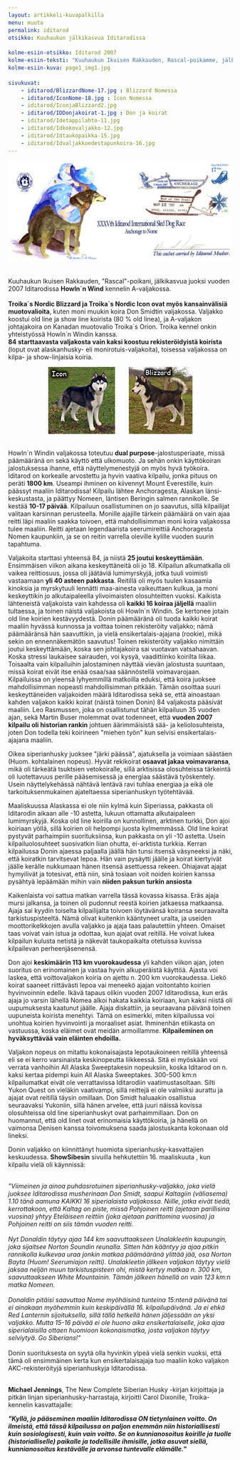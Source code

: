 ```yaml
---
layout: artikkeli-kuvapalkilla
menu: muuta
permalink: iditarod
otsikko: Kuuhaukun jälkikasvua Iditarodissa

kolme-esiin-otsikko: Iditarod 2007
kolme-esiin-teksti: "Kuuhaukun Ikuisen Rakkauden, Rascal-poikamme, jälkikasvua juoksi Iditarodissa Howln´n Wind kennelin A-valjakossa."
kolme-esiin-kuva: page1_img1.jpg

sivukuvat:
    - iditarod/BlizzardNome-17.jpg : Blizzard Nomessa
    - iditarod/IconNome-18.jpg : Icon Nomessa
    - iditarod/IconjaBlizzard2.jpg
    - iditarod/IDDonjakoirat-1.jpg : Don ja koirat
    - iditarod/Idetappilahto-11.jpg
    - iditarod/Idkokovaljakko-12.jpg
    - iditarod/Idtaukopaikka-15.jpg
    - iditarod/Idvaljakkoedestapunkoira-16.jpg
---
```

<center>
<img src="images/iditarod/anchoragetonome.jpg"/>
</center><br>

Kuuhaukun Ikuisen Rakkauden, "Rascal"-poikani, jälkikasvua juoksi vuoden 2007 
Iditarodissa **Howln´n Wind** kennelin A-valjakossa.<br>
<br>
**Troika´s Nordic Blizzard ja Troika´s Nordic Icon ovat myös kansainvälisiä 
muotovalioita**, kuten moni muukin koira Don Smidtin valjakossa. Valjakko koostui 
old line ja show line koirista (80 % old linea), ja A-valjakon johtajakoira on 
Kanadan muotovalio Troika´s Orion. Troika kennel onkin yhteistyössä Howln´n 
Windin kanssa. <br>
**84 starttaavasta valjakosta vain kaksi koostuu rekisteröidyistä koirista** (loput 
ovat alaskanhusky- eli monirotuis-valjakoita), toisessa valjakossa on kilpa- ja 
show-linjaisia koiria.<br>

<center>
<img src="images/iditarod/icon.jpg"/>&nbsp;&nbsp;&nbsp;&nbsp;&nbsp;&nbsp;&nbsp;&nbsp;<img 
src="images/iditarod/blizzard.jpg"/><br><br>
</center>

Howln´n Windin valjakossa toteutuu **dual purpose**-jalostusperiaate, missä 
päämääränä on sekä käyttö että ulkomuoto. Ja sehän onkin käyttökoiran 
jalostuksessa ihanne, että näyttelymenestyjä on myös hyvä työkoira. Iditarod on 
korkealle arvostettu ja hyvin vaativa kilpailu, jonka pituus on peräti **1800 km**. 
Useampi ihminen on kiivennyt Mount Everestille, kuin päässyt maaliin 
Iditarodissa! Kilpailu lähtee Anchoragesta, Alaskan länsi- keskustasta, ja 
päättyy Nomeen, läntisen Beringin salmen rannikolle. Se kestää **10-17 päivää**. 
Kilpailuun osallistuminen on jo saavutus, sillä kilpailijat valitaan karsinnan 
perusteella. Monille ajajille tärkein päämäärä on vain ajaa reitti läpi maaliin 
saakka toivoen, että mahdollisimman moni koira valjakossa tulee maaliin. Reitti 
ajetaan legendaarista seerumireittiä Anchoragesta Nomen kaupunkiin, ja se on 
reitin varrella oleville kylille vuoden suurin tapahtuma.<br>

Valjakoita starttasi yhteensä 84, ja niistä **25 joutui keskeyttämään**. Ensimmäisen 
viikon aikana keskeyttäneitä oli jo 18. Kilpailun alkumatkalla oli vaikea 
reittiosuus, jossa oli jäätäviä lumimyrskyjä, jotka tuuli voimisti vastaamaan 
**yli 40 asteen pakkasta**. Reitillä oli myös tuulen kasaamia kinoksia ja 
myrskytuuli lennätti maa-ainesta vaikeuttaen kulkua, ja moni keskeyttikin jo 
alkutaipaleella ylivoimaisten olosuhteitten vuoksi. Kaikista lähteneistä 
valjakoista vain kahdessa oli **kaikki 16 koiraa jäljellä** maaliin tultaessa, ja 
toinen näistä valjakoista oli Howln`n Windin. Se kertonee jotain old line 
koirien kestävyydestä. Donin päämääränä oli tuoda kaikki koirat maaliin hyvässä 
kunnossa ja voittaa toinen rekisteröity valjakko; nämä päämääränsä hän 
saavuttikin, ja vielä ensikertalais-ajajana (rookie), mikä sekin on 
ennennäkemätön saavutus! Toinen rekisteröity valjakko nimittäin joutui 
keskeyttämään, koska sen johtajakoira sai vuotavan vatsahaavan. Koska stressi 
laukaisee sairauden, voi kysyä, vaadittiinko koirilta liikaa. Toisaalta vain 
kilpailuihin jalostaminen näyttää vievän jalostusta suuntaan, missä koirat eivät 
itse enää osaa/saa säännöstellä voimavarojaan. Kilpailuissa on yleensä 
lyhyemmillä matkoilla eduksi, että koira juoksee mahdollisimman nopeasti 
mahdollisimman pitkään. Tämän osoittaa suuri keskeyttäneiden valjakoiden määrä 
Iditarodissa sekä se, että ainoastaan kahden valjakon kaikki koirat (näistä 
toinen Donin) 84 valjakosta pääsivät maaliin. Leo Rasmussen, joka on 
osallistunut tähän kilpailuun 35 vuoden ajan, sekä Martin Buser molemmat ovat 
todenneet, että **vuoden 2007 kilpailu oli historian rankin** johtuen äärimmäisistä 
sää- ja keliolosuhteista, joten Don todella teki koirineen "miehen työn" kun 
selvisi ensikertalais-ajajana maaliin.<br>

Oikea siperianhusky juoksee "järki päässä", ajatuksella ja voimiaan säästäen (Huom. 
kohtalainen nopeus). Hyvät rekikoirat **osaavat jakaa voimavaransa**, mikä oli 
tärkeätä tsuktsien vetokoiralle, sillä arktisissa olosuhteissa tärkeintä oli 
luotettavuus perille pääsemisessä ja energiaa säästävä työskentely. Usein 
näyttelykehässä nähtävä lentävä ravi tuhlaa energiaa ja eikä ole 
tarkoituksenmukainen ajateltaessa siperianhuskyn työtehtävää.<br>

Maaliskuussa Alaskassa ei ole niin kylmä kuin Siperiassa, pakkasta oli 
Iditarodin aikaan alle -10 astetta, lukuun ottamatta alkutaipaleen lumimyrskyjä. 
Koska old line koirilla on kunnollinen, arktinen turkki, Don ajoi koiriaan 
yöllä, sillä koirien oli helpompi juosta kylmemmässä. Old line koirat pystyvät 
parhaimpiin suorituksiinsa, kun pakkasta on yli
-10 astetta. Usein kilpailuolosuhteet suosivatkin liian ohutta, ei-arktista 
turkkia. Kerran kilpailussa Donin ajaessa paljaalla jäällä hän tunsi itsensä 
väsyneeksi ja näki, että koiratkin tarvitsevat lepoa. Hän vain pysäytti jäälle 
ja koirat kiertyivät jäälle kerälle nukkumaan hänen itsensä asettuessa rekeen. 
Ohiajavat ajajat hymyilivät ja totesivat, että niin, sinä tosiaan voit noiden 
koirien kanssa pysähtyä lepäämään mihin vain **niiden paksun turkin ansiosta**

Kaikenlaista voi sattua matkan varrella tässä kovassa kisassa. Eräs ajaja mursi 
jalkansa, ja toinen oli pudonnut reestä koirien jatkaessa matkaansa. Ajaja sai 
kyydin toiselta kilpailijalta toivoen löytävänsä koiransa seuraavalta 
tarkistuspisteeltä. Nämä olivat kuitenkin kääntyneet uralta, ja useiden 
moottorikelkkojen avulla valjakko ja ajaja taas palautettiin yhteen. Omaiset 
taas voivat vain istua ja odottaa, kun ajajat ovat reitillä. He voivat lukea 
kilpailun kulusta netistä ja näkevät taukopaikalta otetuissa kuvissa kilpailevan 
perheenjäsenensä.<br>

Don ajoi **keskimäärin 113 km vuorokaudessa** yli kahden viikon ajan, joten suoritus 
on erinomainen ja vastaa hyvin alkuperäistä käyttöä. Ajasta voi laskea, että 
voittovaljakon koiria on ajettu n. 200 km vuorokaudessa. Liekö koirat saaneet 
riittävästi lepoa vai meneekö ajajan voitontahto koirien hyvinvoinnin edelle. 
Ikävä tapaus olikin vuoden 2007 Iditarodissa, kun eräs ajaja jo varsin lähellä 
Nomea alkoi hakata kaikkia koiriaan, kun kaksi niistä oli uupumuksesta kaatunut 
jäälle. Ajaja diskattiin, ja seuraavana päivänä toinen uupuneista koirista 
menehtyi. Tämä on esimerkki, miten kilpailussa voi unohtua koirien hyvinvointi 
ja moraaliset asiat. Ihminenhän etiikasta on vastuussa, koska eläimet ovat 
meidän armoillamme. **Kilpaileminen on hyväksyttävää vain eläinten ehdoilla.**

Valjakon nopeus on mitattu kokonaisajasta lepotaukoineen reitillä yhteensä eli 
se ei kerro varsinaista keskinopeutta liikkeessä. Sitä ei myöskään voi verrata 
vanhoihin All Alaska Sweeptakesin nopeuksiin, koska Iditarod on n. kaksi kertaa 
pidempi kuin All Alaska Sweeptakes. 300-500 km:n kilpailumatkat eivät ole 
verrattavissa Iditarodiin vaatimustasoltaan. Silti Yukon Quest on vieläkin 
vaativampi, sillä reittejä ei ole valmiiksi aurattu ja ajajat ovat reitillä 
täysin omillaan. Don Smidt haluaakin osallistua seuraavaksi Yukoniin, sillä 
hänen arvelee, että juuri näissä kovissa olosuhteissa old line siperianhuskyt 
ovat parhaimmillaan. Don on huomannut, että old linet ovat erinomaisia 
käyttökoiria, ja hänellä on vaimonsa Denisen kanssa toivomuksena saada 
jalostuskanta kokonaan old lineksi.<br>

Donin valjakko on kiinnittänyt huomiota siperianhusky-kasvattajien keskuudessa. 
**ShowSibesin** sivuilla hehkutettiin 16. maaliskuuta , kun kilpailu vielä oli 
käynnissä:<br><br>

*"Viimeinen ja ainoa puhdasrotuinen siperianhusky-valjakko, joka vielä juoksee 
Iditarodissa musherinaan Don Smidt, saapui Kaltagiin (väliasema) 1.10 tänä 
aamuna KAIKKI 16 siperialaista valjakossa. Niille, jotka eivät tiedä, 
kerrottakoon, että Kaltag on piste, missä Pohjoinen reitti (ajetaan parillisina 
vuosina) yhtyy Eteläiseen reittiin (joka ajetaan parittomina vuosina) ja 
Pohjoinen reitti on siis tämän vuoden reitti.<br>
<br>
Nyt Donaldin täytyy ajaa 144 km saavuttaakseen Unalakleetin kaupungin, joka 
sijaitsee Norton Soundin reunalla. Sitten hän kääntyy ja ajaa pitkin rannikolla 
kulkevaa uraa jonkin matkaa päämääränä ylittää jää, osa Norton Bayta (Huom! 
Seerumiajon reitti). Unalakleetin jälkeen valjakon täytyy vielä jaksaa neljän 
muun tarkistuspisteen ohi, mistä kertyy matkaa n. 300 km, saavuttaakseen White 
Mountainin. Tämän jälkeen hänellä on vain 123 km:n matka Nomeen.<br>
<br>
Donaldin pitäisi saavuttaa Nome myöhäisinä tunteina 15:ntenä päivänä tai ei 
ainakaan myöhemmin kuin keskipäivällä 16. kilpailupäivänä. Ja ei ehkä Red 
Lanternin sijoituksella, sillä tällä hetkellä hänen jäljessään on yksi valjakko. 
Mutta 15-16 päivää ei ole huono aika ensikertalaiselle, joka ajaa 
siperialaisilla ottaen huomioon kokonaismatka, josta valjakon täytyy selviytyä. 
Go Siberians!"<br>*
<br>
Donin suorituksesta on syytä olla hyvinkin ylpeä vielä senkin vuoksi, että tämä 
oli ensimmäinen kerta kun ensikertalaisajaja tuo maaliin koko valjakon 
AKC-rekisteröityjä siperianhuskyja Iditarodissa.<br>
<br>

**Michael Jennings**, The New Complete Siberian Husky -kirjan kirjoittaja ja pitkän 
linjan siperianhusky-harrastaja, kirjoitti Carol Dixonille, Troika-kennelin 
kasvattajalle:

***"Kyllä, jo pääseminen maaliin Iditarodissa ON tietynlainen voitto. On ilmeistä, 
että tässä kilpailussa on paljon enemmän niin historiallisesti kuin 
sosiologisesti, kuin vain voitto. Se on kunnianosoitus koirille ja tuolle 
(historialliselle) paikalle ja todellisille ihmisille, jotka asuvat siellä, 
kunnianosoitus kestävälle ja arvonsa tuntevalle elämälle."***

